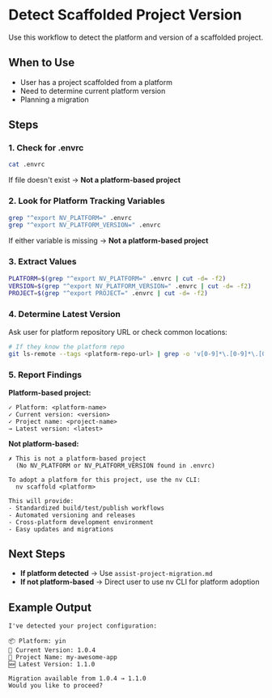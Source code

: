 # Detect Scaffolded Project Version

Use this workflow to detect the platform and version of a scaffolded project.

## When to Use

- User has a project scaffolded from a platform
- Need to determine current platform version
- Planning a migration

## Steps

### 1. Check for .envrc

```bash
cat .envrc
```

If file doesn't exist → **Not a platform-based project**

### 2. Look for Platform Tracking Variables

```bash
grep "^export NV_PLATFORM=" .envrc
grep "^export NV_PLATFORM_VERSION=" .envrc
```

If either variable is missing → **Not a platform-based project**

### 3. Extract Values

```bash
PLATFORM=$(grep "^export NV_PLATFORM=" .envrc | cut -d= -f2)
VERSION=$(grep "^export NV_PLATFORM_VERSION=" .envrc | cut -d= -f2)
PROJECT=$(grep "^export PROJECT=" .envrc | cut -d= -f2)
```

### 4. Determine Latest Version

Ask user for platform repository URL or check common locations:

```bash
# If they know the platform repo
git ls-remote --tags <platform-repo-url> | grep -o 'v[0-9]*\.[0-9]*\.[0-9]*' | sort -V | tail -1
```

### 5. Report Findings

**Platform-based project:**
```
✓ Platform: <platform-name>
✓ Current version: <version>
✓ Project name: <project-name>
→ Latest version: <latest>
```

**Not platform-based:**
```
✗ This is not a platform-based project
  (No NV_PLATFORM or NV_PLATFORM_VERSION found in .envrc)

To adopt a platform for this project, use the nv CLI:
  nv scaffold <platform>

This will provide:
- Standardized build/test/publish workflows
- Automated versioning and releases
- Cross-platform development environment
- Easy updates and migrations
```

## Next Steps

- **If platform detected** → Use `assist-project-migration.md`
- **If not platform-based** → Direct user to use nv CLI for platform adoption

## Example Output

```
I've detected your project configuration:

📦 Platform: yin
📌 Current Version: 1.0.4
🎯 Project Name: my-awesome-app
🆕 Latest Version: 1.1.0

Migration available from 1.0.4 → 1.1.0
Would you like to proceed?
```
